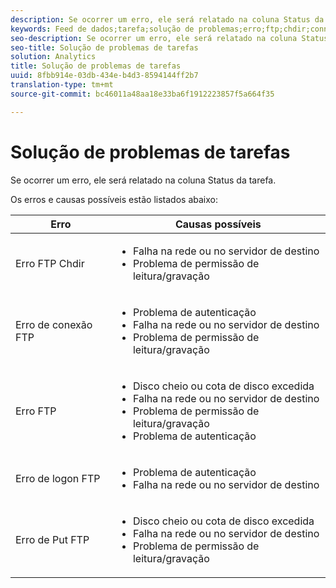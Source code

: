 ```yaml
---
description: Se ocorrer um erro, ele será relatado na coluna Status da tarefa.
keywords: Feed de dados;tarefa;solução de problemas;erro;ftp;chdir;connect;login;put
seo-description: Se ocorrer um erro, ele será relatado na coluna Status da tarefa.
seo-title: Solução de problemas de tarefas
solution: Analytics
title: Solução de problemas de tarefas
uuid: 8fbb914e-03db-434e-b4d3-8594144ff2b7
translation-type: tm+mt
source-git-commit: bc46011a48aa18e33ba6f1912223857f5a664f35

---
```



# Solução de problemas de tarefas

Se ocorrer um erro, ele será relatado na coluna Status da tarefa.

Os erros e causas possíveis estão listados abaixo:

<table id="table_BE2921B8E7C94B0EB88774321B8692F0"> 
 <thead> 
  <tr> 
   <th colname="col1" class="entry"> Erro </th> 
   <th colname="col2" class="entry"> Causas possíveis </th> 
  </tr> 
 </thead>
 <tbody> 
  <tr> 
   <td colname="col1"> <p> Erro FTP Chdir </p> </td> 
   <td colname="col2"> <p> 
     <ul id="ul_79AB3EA974CC46A0A645A439BC612D88"> 
      <li id="li_4A6A5922275946908E06499E8EAAF18B"> Falha na rede ou no servidor de destino </li> 
      <li id="li_33393FF286624A63B12991DCE079841D">Problema de permissão de leitura/gravação </li> 
     </ul> </p> </td> 
  </tr> 
  <tr> 
   <td colname="col1"> <p> Erro de conexão FTP </p> </td> 
   <td colname="col2"> <p> 
     <ul id="ul_5F926078850D4495B83BC938395CAC6B"> 
      <li id="li_A72A357F6289438EA1A091AC4FD3A3D0"> Problema de autenticação </li> 
      <li id="li_48532C78285E4DB6A47B1435A5FA549B"> Falha na rede ou no servidor de destino </li> 
      <li id="li_11DF6FA218CA48539C4561695234CA4D"> Problema de permissão de leitura/gravação </li> 
     </ul> </p> </td> 
  </tr> 
  <tr> 
   <td colname="col1"> <p> Erro FTP </p> </td> 
   <td colname="col2"> <p> 
     <ul id="ul_020BA1DC81F645FFABCAD07E51351D1E"> 
      <li id="li_8566EECEFD344BFDB638259474A8E8EA"> Disco cheio ou cota de disco excedida </li> 
      <li id="li_15CD50ED54F846F79BFDF25359864C59"> Falha na rede ou no servidor de destino </li> 
      <li id="li_741A3315C0B940D3A9874F15C78B4F28"> Problema de permissão de leitura/gravação </li> 
      <li id="li_49F707F7F65A443F8AC6E058E3D89B96"> Problema de autenticação </li> 
     </ul> </p> </td> 
  </tr> 
  <tr> 
   <td colname="col1"> <p> Erro de logon FTP </p> </td> 
   <td colname="col2"> <p> 
     <ul id="ul_F7F128ADF1FD4E9D8B79424A6432378E"> 
      <li id="li_68C377CAD50346B1B9937B77E7EB2AAD"> Problema de autenticação </li> 
      <li id="li_7EA91C90FFC0493EA156292620EF1589"> Falha na rede ou no servidor de destino </li> 
     </ul> </p> </td> 
  </tr> 
  <tr> 
   <td colname="col1"> <p> Erro de Put FTP </p> </td> 
   <td colname="col2"> <p> 
     <ul id="ul_760DA2CBD46B4C348BE3B7B43E803FD9"> 
      <li id="li_6578482722E14E998515B4B3EA370C44"> Disco cheio ou cota de disco excedida </li> 
      <li id="li_342240DDD9D3423198C23123473D539C"> Falha na rede ou no servidor de destino </li> 
      <li id="li_44CEFE1D92A74842A6321C416637421F"> Problema de permissão de leitura/gravação </li> 
     </ul> </p> </td> 
  </tr> 
 </tbody> 
</table>
